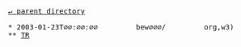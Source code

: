 <pre>
  <a href="../">&#x21b5; parent directory</a>
  
  * 2003-01-23T∅∅:∅∅:∅∅&#x0009;&#x0009;bew∅∅∅/&#x0009;&#x0009;org,w3)
  ** <a href="TR">TR</a>
</pre>
